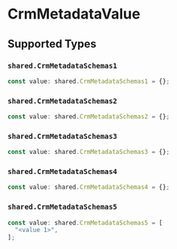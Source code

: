 # CrmMetadataValue


## Supported Types

### `shared.CrmMetadataSchemas1`

```typescript
const value: shared.CrmMetadataSchemas1 = {};
```

### `shared.CrmMetadataSchemas2`

```typescript
const value: shared.CrmMetadataSchemas2 = {};
```

### `shared.CrmMetadataSchemas3`

```typescript
const value: shared.CrmMetadataSchemas3 = {};
```

### `shared.CrmMetadataSchemas4`

```typescript
const value: shared.CrmMetadataSchemas4 = {};
```

### `shared.CrmMetadataSchemas5`

```typescript
const value: shared.CrmMetadataSchemas5 = [
  "<value 1>",
];
```

